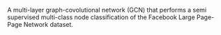 A multi-layer graph-covolutional network (GCN) that performs a semi supervised multi-class node classification of the Facebook Large Page-Page Network dataset.